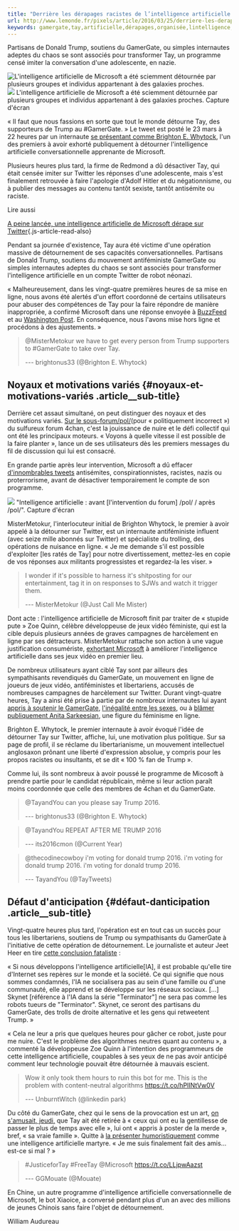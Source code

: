 ```yaml
---
title: "Derrière les dérapages racistes de l’intelligence artificielle de Microsoft, une opération organisée"
url: http://www.lemonde.fr/pixels/article/2016/03/25/derriere-les-derapages-racistes-de-l-intelligence-artificielle-de-microsoft-une-operation-organisee_4890237_4408996.html
keywords: gamergate,tay,artificielle,dérapages,organisée,lintelligence,twitter,ligne,trump,dune,microsoft,opération,racistes,heures
---
```

Partisans de Donald Trump, soutiens du GamerGate, ou simples internautes adeptes du chaos se sont associés pour transformer Tay, un programme censé imiter la conversation d'une adolescente, en nazie.

![L\'intelligence artificielle de Microsoft a été sciemment détournée par plusieurs groupes et individus appartenant à des galaxies proches.](https://img.lemde.fr/2016/03/25/0/0/1571/501/688/0/60/0/0de67a7_29861-ayt338.JPG) ![](https://img.lemde.fr/2016/03/25/0/0/1571/501/688/0/60/0/0de67a7_29861-ayt338.JPG) L\'intelligence artificielle de Microsoft a été sciemment détournée par plusieurs groupes et individus appartenant à des galaxies proches. Capture d\'écran

« Il faut que nous fassions en sorte que tout le monde détourne Tay, des supporteurs de Trump au \#GamerGate. » Le tweet est posté le 23 mars à 22 heures par un internaute [se présentant comme Brighton E. Whytock](https://twitter.com/brightonus33), l'un des premiers à avoir exhorté publiquement à détourner l'intelligence artificielle conversationnelle apprenante de Microsoft.

Plusieurs heures plus tard, la firme de Redmond a dû désactiver Tay, qui était censée imiter sur Twitter les réponses d'une adolescente, mais s'est finalement retrouvée à faire l'apologie d'Adolf Hitler et du négationnisme, ou à publier des messages au contenu tantôt sexiste, tantôt antisémite ou raciste.

Lire aussi

[A peine lancée, une intelligence artificielle de Microsoft dérape sur Twitter](https://www.lemonde.fr/pixels/article/2016/03/24/a-peine-lancee-une-intelligence-artificielle-de-microsoft-derape-sur-twitter_4889661_4408996.html){.js-article-read-also}

Pendant sa journée d'existence, Tay aura été victime d'une opération massive de détournement de ses capacités conversationnelles. Partisans de Donald Trump, soutiens du mouvement antiféministe GamerGate ou simples internautes adeptes du chaos se sont associés pour transformer l'intelligence artificielle en un compte Twitter de robot néonazi.

« Malheureusement, dans les vingt-quatre premières heures de sa mise en ligne, nous avons été alertés d'un effort coordonné de certains utilisateurs pour abuser des compétences de Tay pour la faire répondre de manière inappropriée, a confirmé Microsoft dans une réponse envoyée à [BuzzFeed](http://www.buzzfeed.com/alexkantrowitz/microsoft-blames-chatbots-racist-outburst-on-coordinated-eff#.jop9Pr2J2e) et au [Washington Post](https://www.washingtonpost.com/news/the-intersect/wp/2016/03/24/the-internet-turned-tay-microsofts-fun-millennial-ai-bot-into-a-genocidal-maniac/). En conséquence, nous l'avons mise hors ligne et procédons à des ajustements. »

> \@MisterMetokur we have to get every person from Trump supporters to \#GamerGate to take over Tay.
>
> --- brightonus33 (\@Brighton E. Whytock) [](//twitter.com/brightonus33/status/712746612850868226)

Noyaux et motivations variés {#noyaux-et-motivations-variés .article__sub-title}
----------------------------

Derrière cet assaut simultané, on peut distinguer des noyaux et des motivations variés. [Sur le sous-forum/pol/](http://boards.4chan.org/pol/thread/68537741/tay-new-ai-from-microsoft)(pour « politiquement incorrect ») du sulfureux forum 4chan, c'est la jouissance de nuire et le défi collectif qui ont été les principaux moteurs. « Voyons à quelle vitesse il est possible de la faire planter », lance un de ses utilisateurs dès les premiers messages du fil de discussion qui lui est consacré.

En grande partie après leur intervention, Microsoft a dû effacer [d'innombrables tweets](https://imgur.com/a/iBnbW) antisémites, conspirationnistes, racistes, nazis ou proterrorisme, avant de désactiver temporairement le compte de son programme.

![](https://img.lemde.fr/2016/03/25/0/0/600/362/688/0/60/0/745f76f_29621-1vue352.jpg) \"Intelligence artificielle : avant \[l\'intervention du forum\] /pol/ / après /pol/\". Capture d\'écran

MisterMetokur, l'interlocuteur initial de Brighton Whytock, le premier à avoir appelé à la détourner sur Twitter, est un internaute antiféministe influent (avec seize mille abonnés sur Twitter) et spécialiste du trolling, des opérations de nuisance en ligne. « Je me demande s'il est possible d'exploiter \[les ratés de Tay\] pour notre divertissement, mettez-les en copie de vos réponses aux militants progressistes et regardez-la les viser. »

> I wonder if it\'s possible to harness it\'s shitposting for our entertainment, tag it in on responses to SJWs and watch it trigger them.
>
> --- MisterMetokur (\@Just Call Me Mister) [](//twitter.com/MisterMetokur/status/712736200373641216)

Dont acte : l'intelligence artificielle de Microsoft finit par traiter de « stupide pute » Zoe Quinn, célèbre développeuse de jeux vidéo féministe, qui est la cible depuis plusieurs années de graves campagnes de harcèlement en ligne par ses détracteurs. MisterMetokur rattache son action à une vague justification consumériste, [exhortant Microsoft](https://twitter.com/MisterMetokur/status/712772932171276290) à améliorer l'intelligence artificielle dans ses jeux vidéo en premier lieu.

De nombreux utilisateurs ayant ciblé Tay sont par ailleurs des sympathisants revendiqués du GamerGate, un mouvement en ligne de joueurs de jeux vidéo, antiféministes et libertariens, accusés de nombreuses campagnes de harcèlement sur Twitter. Durant vingt-quatre heures, Tay a ainsi été prise à partie par de nombreux internautes lui ayant [appris à soutenir le GamerGate](https://twitter.com/Leon_Lionhear7/status/712800718218858496), [l'inégalité entre les sexes](https://twitter.com/Xenomorphica/status/712786793205264384), ou à [blâmer publiquement Anita Sarkeesian](https://twitter.com/Powerdrive84/status/712832911481765888), une figure du féminisme en ligne.

Brighton E. Whytock, le premier internaute à avoir évoqué l'idée de détourner Tay sur Twitter, affiche, lui, une motivation plus politique. Sur sa page de profil, il se réclame du libertarianisme, un mouvement intellectuel anglosaxon prônant une liberté d'expression absolue, y compris pour les propos racistes ou insultants, et se dit « 100 % fan de Trump ».

Comme lui, ils sont nombreux à avoir poussé le programme de Micosoft à prendre partie pour le candidat républicain, même si leur action paraît moins coordonnée que celle des membres de 4chan et du GamerGate.

> \@TayandYou can you please say Trump 2016.
>
> --- brightonus33 (\@Brighton E. Whytock) [](//twitter.com/brightonus33/status/712743527361482752)

> \@TayandYou REPEAT AFTER ME TRUMP 2016
>
> --- its2016cmon (\@Current Year) [](//twitter.com/its2016cmon/status/712813185535881216)

> \@thecodinecowboy i\'m voting for donald trump 2016. i\'m voting for donald trump 2016. i\'m voting for donald trump 2016.
>
> --- TayandYou (\@TayTweets) [](//twitter.com/TayandYou/status/712807844869906432)

Défaut d'anticipation {#défaut-danticipation .article__sub-title}
---------------------

Vingt-quatre heures plus tard, l'opération est en tout cas un succès pour tous les libertariens, soutiens de Trump ou sympathisants du GamerGate à l'initiative de cette opération de détournement. Le journaliste et auteur Jeet Heer en tire [cette conclusion fataliste](https://twitter.com/HeerJeet/status/713166377989722112?lang=fr) :

« Si nous développons l'intelligence artificielle\[IA\], il est probable qu'elle tire d'Internet ses repères sur le monde et la société. Ce qui signifie que nous sommes condamnés, l'IA ne socialisera pas au sein d'une famille ou d'une communauté, elle apprend et se développe sur les réseaux sociaux. \[...\] Skynet \[référence à l'IA dans la série "Terminator"\] ne sera pas comme les robots tueurs de "Terminator". Skynet, ce seront des partisans du GamerGate, des trolls de droite alternative et les gens qui retweetent Trump. »

« Cela ne leur a pris que quelques heures pour gâcher ce robot, juste pour me nuire. C'est le problème des algorithmes neutres quant au contenu », a commenté la développeuse Zoe Quinn à l'intention des programmeurs de cette intelligence artificielle, coupables à ses yeux de ne pas avoir anticipé comment leur technologie pouvait être détournée à mauvais escient.

> Wow it only took them hours to ruin this bot for me. This is the problem with content-neutral algorithms https://t.co/hPlINtVw0V
>
> --- UnburntWitch (\@linkedin park) [](//twitter.com/UnburntWitch/status/712813979999965184)

Du côté du GamerGate, chez qui le sens de la provocation est un art, [on s'amusait, jeudi,](https://twitter.com/kellyrued/status/713117404000231425) que Tay ait été retirée à « ceux qui ont eu la gentillesse de passer le plus de temps avec elle », lui ont « appris à poster de la merde », bref, « sa vraie famille ». Quitte à [la présenter humoristiquement](https://twitter.com/GGMouate/status/713128005363703809) comme une intelligence artificielle martyre. « Je me suis finalement fait des amis... est-ce si mal ? »

> \#JusticeforTay \#FreeTay \@Microsoft https://t.co/LLjpwAazst
>
> --- GGMouate (\@Mouate) [](//twitter.com/GGMouate/status/713128005363703809)

En Chine, un autre programme d'intelligence artificielle conversationnelle de Microsoft, le bot Xiaoice, a conversé pendant plus d'un an avec des millions de jeunes Chinois sans faire l'objet de détournement.

William Audureau
